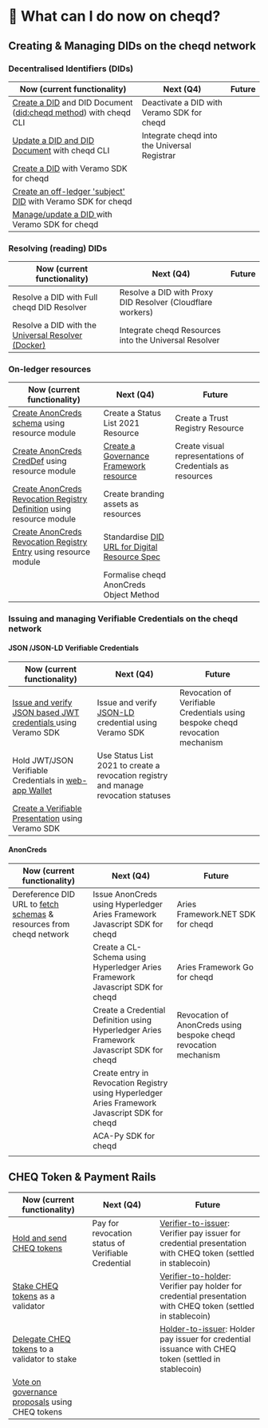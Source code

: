 # 🚀 What can I do now on cheqd?

## Creating & Managing DIDs on the cheqd network

### &#x20;Decentralised Identifiers (DIDs)

| Now (current functionality)                                                                                                                                                                                                         | Next (Q4)                                    | Future |
| ----------------------------------------------------------------------------------------------------------------------------------------------------------------------------------------------------------------------------------- | -------------------------------------------- | ------ |
| [Create a DID](https://docs.cheqd.io/identity/tutorials/dids/vdr-tools/create-did-and-did-document) and DID Document ([did:cheqd method](https://docs.cheqd.io/node/architecture/adr-list/adr-002-cheqd-did-method)) with cheqd CLI | Deactivate a DID with Veramo SDK for cheqd   |        |
| [Update a DID and DID Document](https://docs.cheqd.io/identity/ledger-identity/decentralized-identifiers/update-and-manage-did-document) with cheqd CLI                                                                             | Integrate cheqd into the Universal Registrar |        |
| [Create a DID](https://docs.cheqd.io/identity/building-decentralized-identity-apps/veramo-sdk-for-cheqd/did-operations) with Veramo SDK for cheqd                                                                                   |                                              |        |
| [Create an off-ledger 'subject' DID](https://docs.cheqd.io/identity/building-decentralized-identity-apps/veramo-sdk-for-cheqd/did-operations/create-subject-did) with Veramo SDK for cheqd                                          |                                              |        |
| [Manage/update a DID ](https://docs.cheqd.io/identity/building-decentralized-identity-apps/veramo-sdk-for-cheqd/did-operations/update-did)with Veramo SDK for cheqd                                                                 |                                              |        |

### Resolving (reading) DIDs

| Now (current functionality)                                                       | Next (Q4)                                                  | Future |
| --------------------------------------------------------------------------------- | ---------------------------------------------------------- | ------ |
| Resolve a DID with Full cheqd DID Resolver                                        | Resolve a DID with Proxy DID Resolver (Cloudflare workers) |        |
| Resolve a DID with the [Universal Resolver (Docker)](https://dev.uniresolver.io/) | Integrate cheqd Resources into the Universal Resolver      |        |

### On-ledger resources

| Now (current functionality)                                                                                                                                                                                   | Next (Q4)                                                                                                                               | Future                                                    |
| ------------------------------------------------------------------------------------------------------------------------------------------------------------------------------------------------------------- | --------------------------------------------------------------------------------------------------------------------------------------- | --------------------------------------------------------- |
| [Create AnonCreds schema](https://docs.cheqd.io/identity/ledger-resources/using-on-ledger-resources-to-support-anoncreds/schema-object) using resource module                                                 | Create a Status List 2021 Resource                                                                                                      | Create a Trust Registry Resource                          |
| [Create AnonCreds CredDef](https://docs.cheqd.io/identity/ledger-resources/using-on-ledger-resources-to-support-anoncreds/creddef-object) using resource module                                               | [Create a Governance Framework resource](https://docs.cheqd.io/identity/ledger-resources/creating-a-resource/governance-framework)      | Create visual representations of Credentials as resources |
| [Create AnonCreds Revocation Registry Definition](https://docs.cheqd.io/identity/ledger-resources/using-on-ledger-resources-to-support-anoncreds/revocation-registry-definition-object) using resource module | Create branding assets  as resources                                                                                                    |                                                           |
| [Create AnonCreds Revocation Registry Entry](https://docs.cheqd.io/identity/ledger-resources/using-on-ledger-resources-to-support-anoncreds/revocation-registry-entry-object) using resource module           | Standardise [DID URL for Digital Resource Spec](https://wiki.trustoverip.org/display/HOME/DID+URLs+for+Digital+Resources+Specification) |                                                           |
|                                                                                                                                                                                                               | Formalise cheqd AnonCreds Object Method                                                                                                 |                                                           |

### Issuing and managing Verifiable Credentials on the cheqd network

#### JSON /JSON-LD Verifiable Credentials

| Now (current functionality)                                                                                                                                                     | Next (Q4)                                                                                      | Future                                                                        |
| ------------------------------------------------------------------------------------------------------------------------------------------------------------------------------- | ---------------------------------------------------------------------------------------------- | ----------------------------------------------------------------------------- |
| [Issue and verify JSON based JWT credentials ](https://docs.cheqd.io/identity/building-decentralized-identity-apps/veramo-sdk-for-cheqd/verifiable-credentials)using Veramo SDK | Issue and verify [JSON-LD](https://github.com/cheqd/identity-docs) credential using Veramo SDK | Revocation of Verifiable Credentials using bespoke cheqd revocation mechanism |
| Hold JWT/JSON Verifiable Credentials in [web-app Wallet](https://wallet.cheqd.io/)                                                                                              | Use Status List 2021 to create a revocation registry and manage revocation statuses            |                                                                               |
| [Create a Verifiable Presentation](https://docs.cheqd.io/identity/building-decentralized-identity-apps/veramo-sdk-for-cheqd/verifiable-presentations) using Veramo SDK          |                                                                                                |                                                                               |

#### AnonCreds

| Now (current functionality)                                                                                                                                                                                         | Next (Q4)                                                                                      | Future                                                           |
| ------------------------------------------------------------------------------------------------------------------------------------------------------------------------------------------------------------------- | ---------------------------------------------------------------------------------------------- | ---------------------------------------------------------------- |
| Dereference DID URL to [fetch schemas](https://resolver.cheqd.net/1.0/identifiers/did:cheqd:testnet:zB5wPyMGYL4LbT424Z7yXHm6nZrrLqZZ/resources/4e2ba734-ae3d-4ca3-9657-c717c3dd6184) & resources from cheqd network | Issue AnonCreds using Hyperledger Aries Framework Javascript SDK for cheqd                     | Aries Framework.NET SDK for cheqd                                |
|                                                                                                                                                                                                                     | Create a CL-Schema using Hyperledger Aries Framework Javascript SDK for cheqd                  | Aries Framework Go for cheqd                                     |
|                                                                                                                                                                                                                     | Create a Credential Definition using Hyperledger Aries Framework Javascript SDK for cheqd      | Revocation of AnonCreds using bespoke cheqd revocation mechanism |
|                                                                                                                                                                                                                     | Create entry in Revocation Registry using Hyperledger Aries Framework Javascript SDK for cheqd |                                                                  |
|                                                                                                                                                                                                                     | ACA-Py SDK for cheqd                                                                           |                                                                  |
|                                                                                                                                                                                                                     |                                                                                                |                                                                  |

## CHEQ Token & Payment Rails

| Now (current functionality)                                                               | Next (Q4)                                          | Future                                                                                                                                                                                    |
| ----------------------------------------------------------------------------------------- | -------------------------------------------------- | ----------------------------------------------------------------------------------------------------------------------------------------------------------------------------------------- |
| [Hold and send CHEQ tokens](https://wallet.cheqd.io/welcome)                              | Pay for revocation status of Verifiable Credential | [Verifier-to-issuer](https://learn.cheqd.io/overview/introduction-to-usdcheq#holder-pays-issuer): Verifier pay issuer for credential presentation with CHEQ token (settled in stablecoin) |
| [Stake CHEQ tokens](https://wallet.cheqd.io/staking) as a validator                       |                                                    | [Verifier-to-holder](https://learn.cheqd.io/overview/introduction-to-usdcheq#holder-pays-issuer): Verifier pay holder for credential presentation with CHEQ token (settled in stablecoin) |
| [Delegate CHEQ tokens](https://wallet.cheqd.io/staking) to a validator to stake           |                                                    | [Holder-to-issuer](https://learn.cheqd.io/overview/introduction-to-usdcheq#holder-pays-issuer): Holder pay issuer for credential issuance with CHEQ token (settled in stablecoin)         |
| [Vote on governance proposals](https://commonwealth.im/cheqd/proposals) using CHEQ tokens |                                                    |                                                                                                                                                                                           |

